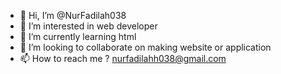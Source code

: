 - 👋 Hi, I’m @NurFadilah038
- 👀 I’m interested in web developer
- 🌱 I’m currently learning html
- 💞️ I’m looking to collaborate on making website or application
- 📫 How to reach me ? nurfadilahh038@gmail.com

<!---
NurFadilah038/NurFadilah038 is a ✨ special ✨ repository because its `README.md` (this file) appears on your GitHub profile.
You can click the Preview link to take a look at your changes.
--->
